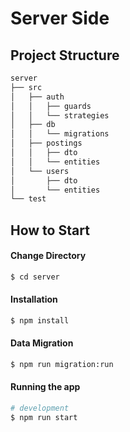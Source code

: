# Server Side

## Project Structure

```bash
server
├── src
│   ├── auth
│   │   ├── guards
│   │   └── strategies
│   ├── db
│   │   └── migrations
│   ├── postings
│   │   ├── dto
│   │   └── entities
│   └── users
│       ├── dto
│       └── entities
└── test
```

## How to Start

#### Change Directory

```bash
$ cd server
```

#### Installation

```bash
$ npm install
```

#### Data Migration

```bash
$ npm run migration:run
```

#### Running the app

```bash
# development
$ npm run start
```
